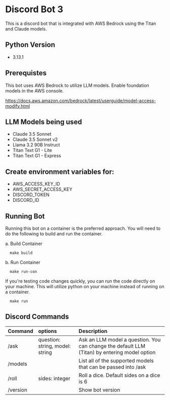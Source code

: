 # Discord Bot 3
This is a discord bot that is integrated with AWS Bedrock using the Titan and Claude models.

## Python Version
- 3.13.1

## Prerequistes
This bot uses AWS Bedrock to utilize LLM models. Enable foundation models in the AWS console.

https://docs.aws.amazon.com/bedrock/latest/userguide/model-access-modify.html

## LLM Models being used
- Claude 3.5 Sonnet
- Claude 3.5 Sonnet v2
- Llama 3.2 90B Instruct
- Titan Text G1 - Lite
- Titan Text G1 - Express

## Create environment variables for:
- AWS_ACCESS_KEY_ID
- AWS_SECRET_ACCESS_KEY
- DISCORD_TOKEN
- DISCORD_ID

## Running Bot
Running this bot on a container is the preferred approach. 
You will need to do the following to build and run the container.

a. Build Container
```shell
  make build
```

b. Run Container
```shell
  make run-con
```

If you're testing code changes quickly, you can run the code directly on your machine.
This will utilize python on your machine instead of running on a container.
```shell
  make run
```

## Discord Commands
| Command  | options                         | Description                                                                                  |
|:---------|:--------------------------------|:---------------------------------------------------------------------------------------------|
| /ask     | question: string, model: string | Ask an LLM model a question. You can change the default LLM (Titan) by entering model option |
| /models  |                                 | List all of the supported models that can be passed into /ask                                |
| /roll    | sides: integer                  | Roll a dice. Default sides on a dice is 6                                                    |
| /version |                                 | Show bot version                                                                             |